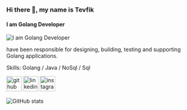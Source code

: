 ### Hi there 👋, my name is Tevfik
#### I am Golang Developer
![I am Golang Developer](https://media-exp1.licdn.com/dms/image/C4D16AQGDmtT_3OZQlQ/profile-displaybackgroundimage-shrink_350_1400/0/1631966986431?e=1662595200&v=beta&t=SJzLIWSs2FpWm72dAMUlreeMg42x5D89gQtxQpN5pIA)

 have been responsible for designing, building, testing and supporting Golang applications.

Skills: Golang / Java / NoSql / Sql 



[<img src='https://cdn.jsdelivr.net/npm/simple-icons@3.0.1/icons/github.svg' alt='github' height='40'>](https://github.com/tewwwfik)  [<img src='https://cdn.jsdelivr.net/npm/simple-icons@3.0.1/icons/linkedin.svg' alt='linkedin' height='40'>](https://www.linkedin.com/in/tewfik/)  [<img src='https://cdn.jsdelivr.net/npm/simple-icons@3.0.1/icons/instagram.svg' alt='instagram' height='40'>](https://www.instagram.com/tewfik6/)  

![GitHub stats](https://github-readme-stats.vercel.app/api?username=tewwwfik&show_icons=true)  

